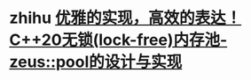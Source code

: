 # zhihu [优雅的实现，高效的表达！C++20无锁(lock-free)内存池-zeus::pool的设计与实现](https://zhuanlan.zhihu.com/p/619121120)